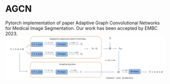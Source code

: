 # AGCN
Pytorch implementation of paper Adaptive Graph Convolutional Networks for Medical Image Segmentation.
Our work has been accepted by EMBC 2023.
![overview](https://github.com/11yxk/AGCN/blob/main/AGCN.png)
